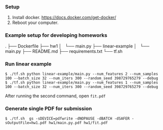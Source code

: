### Setup

1. Install docker. https://docs.docker.com/get-docker/
2. Reboot your computer.

### Example setup for developing homeworks

.
├── Dockerfile
├── hw1
│   └── main.py
├── linear-example
│   └── main.py
├── README.md
├── requirements.txt
└── tf.sh


### Run linear example

```
$ ./tf.sh python linear-example/main.py --num_features 2 --num_samples 100 --batch_size 32 --num_iters 300 --random_seed 398729765279 --debug
$ ./tf.sh python linear-example/main.py --num_features 1 --num_samples 100 --batch_size 32 --num_iters 300 --random_seed 398729765279 --debug
```

After running the second command, open `fit.pdf`

### Generate single PDF for submission

```
$ ./tf.sh  gs -sDEVICE=pdfwrite -dNOPAUSE -dBATCH -dSAFER -sOutputFile=hw1.pdf hw1/main.py.pdf hw1/fit.pdf
```
